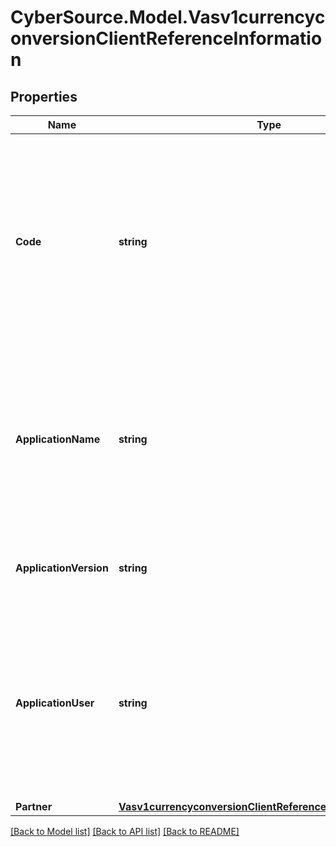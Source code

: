 # CyberSource.Model.Vasv1currencyconversionClientReferenceInformation
## Properties

Name | Type | Description | Notes
------------ | ------------- | ------------- | -------------
**Code** | **string** | Merchant-generated order reference or tracking number.  It is recommended that you send a unique value for each transaction so that you can perform meaningful searches for the transaction.  | [optional] 
**ApplicationName** | **string** | The name of the Connection Method client (such as Virtual Terminal or SOAP Toolkit API) that the merchant uses to send a transaction request to CyberSource. | [optional] 
**ApplicationVersion** | **string** | Version of the CyberSource application or integration used for a transaction. | [optional] 
**ApplicationUser** | **string** | The entity that is responsible for running the transaction and submitting the processing request to CyberSource. This could be a person, a system, or a connection method. | [optional] 
**Partner** | [**Vasv1currencyconversionClientReferenceInformationPartner**](Vasv1currencyconversionClientReferenceInformationPartner.md) |  | [optional] 

[[Back to Model list]](../README.md#documentation-for-models) [[Back to API list]](../README.md#documentation-for-api-endpoints) [[Back to README]](../README.md)

